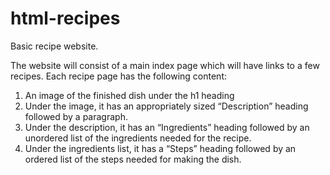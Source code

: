 # html-recipes
Basic recipe website.

The website will consist of a main index page which will have links to a few recipes.
Each recipe page has the following content:
1. An image of the finished dish under the h1 heading
2. Under the image, it has an appropriately sized “Description” heading followed by a paragraph.
3. Under the description, it has an “Ingredients” heading followed by an unordered list of the ingredients needed for the recipe.
4. Under the ingredients list, it has a “Steps” heading followed by an ordered list of the steps needed for making the dish.
